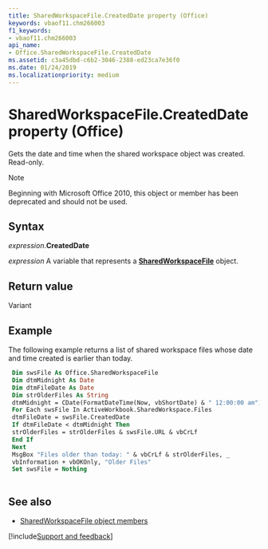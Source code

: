 ```yaml
---
title: SharedWorkspaceFile.CreatedDate property (Office)
keywords: vbaof11.chm266003
f1_keywords:
- vbaof11.chm266003
api_name:
- Office.SharedWorkspaceFile.CreatedDate
ms.assetid: c3a45dbd-c6b2-3046-2388-ed23ca7e36f0
ms.date: 01/24/2019
ms.localizationpriority: medium
---
```



# SharedWorkspaceFile.CreatedDate property (Office)

Gets the date and time when the shared workspace object was created. Read-only.

> [!NOTE] 
> Beginning with Microsoft Office 2010, this object or member has been deprecated and should not be used.

## Syntax

_expression_.**CreatedDate**

_expression_ A variable that represents a **[SharedWorkspaceFile](Office.SharedWorkspaceFile.md)** object.


## Return value

Variant


## Example

The following example returns a list of shared workspace files whose date and time created is earlier than today.


```vb
 Dim swsFile As Office.SharedWorkspaceFile 
 Dim dtmMidnight As Date 
 Dim dtmFileDate As Date 
 Dim strOlderFiles As String 
 dtmMidnight = CDate(FormatDateTime(Now, vbShortDate) & " 12:00:00 am") 
 For Each swsFile In ActiveWorkbook.SharedWorkspace.Files 
 dtmFileDate = swsFile.CreatedDate 
 If dtmFileDate < dtmMidnight Then 
 strOlderFiles = strOlderFiles & swsFile.URL & vbCrLf 
 End If 
 Next 
 MsgBox "Files older than today: " & vbCrLf & strOlderFiles, _ 
 vbInformation + vbOKOnly, "Older Files" 
 Set swsFile = Nothing 
 

```




## See also

- [SharedWorkspaceFile object members](overview/Library-Reference/sharedworkspacefile-members-office.md)



[!include[Support and feedback](~/includes/feedback-boilerplate.md)]